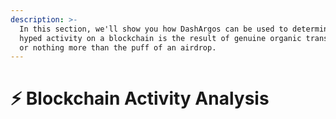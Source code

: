 ```yaml
---
description: >-
  In this section, we'll show you how DashArgos can be used to determine if the
  hyped activity on a blockchain is the result of genuine organic transactions,
  or nothing more than the puff of an airdrop.
---
```


# ⚡ Blockchain Activity Analysis

##
